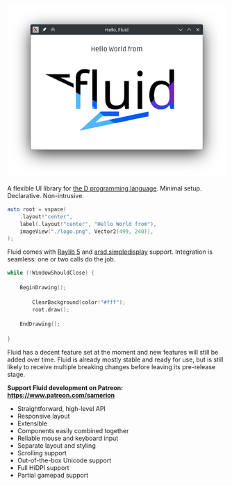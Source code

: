 ![Hello World from Fluid!](./resources/hello-fluid.png)

A flexible UI library for [the D programming language](https://dlang.org/). Minimal setup. Declarative. Non-intrusive.

```d
auto root = vspace(
    .layout!"center",
    label(.layout!"center", "Hello World from"),
    imageView("./logo.png", Vector2(499, 240)),
);
```

Fluid comes with [Raylib 5][raylib] and [arsd.simpledisplay][sdpy] support. Integration is seamless: one or two calls do
the job.

```d
while (!WindowShouldClose) {

    BeginDrawing();

        ClearBackground(color!"#fff");
        root.draw();

    EndDrawing();

}
```

[raylib]: https://www.raylib.com/
[sdpy]: https://arsd-official.dpldocs.info/arsd.simpledisplay.html

Fluid has a decent feature set at the moment and new features will still be added over time. Fluid is already mostly
stable and ready for use, but is still likely to receive multiple breaking changes before leaving its pre-release stage.

**Support Fluid development on Patreon: https://www.patreon.com/samerion**

* Straightforward, high-level API
* Responsive layout
* Extensible
* Components easily combined together
* Reliable mouse and keyboard input
* Separate layout and styling
* Scrolling support
* Out-of-the-box Unicode support
* Full HiDPI support
* Partial gamepad support
